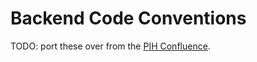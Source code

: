 # Backend Code Conventions

TODO: port these over from the [PIH Confluence](https://pihemr.atlassian.net/wiki/spaces/OB/pages/2781970445/Coding+Conventions+and+Standards).
